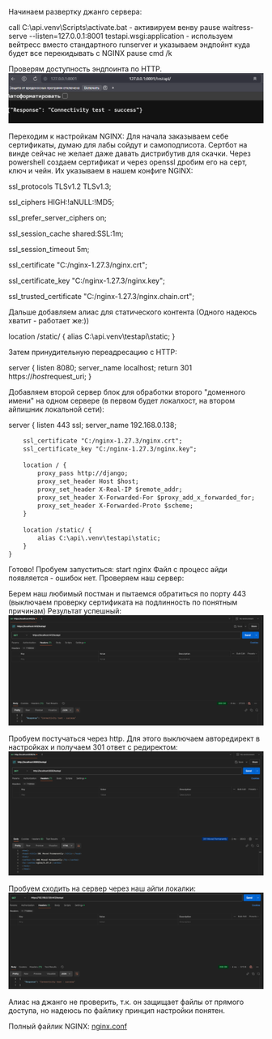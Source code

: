 Начинаем развертку джанго сервера:

call C:\api\.venv\Scripts\activate.bat - активируем венву
pause
waitress-serve --listen=127.0.0.1:8001 testapi.wsgi:application - используем вейтресс вместо стандартного runserver и указываем эндпойнт куда будет все перекидывать с NGINX
pause
cmd /k

Проверям доступность эндпоинта по HTTP.
![Проверка доступности.png](%D0%9F%D1%80%D0%BE%D0%B2%D0%B5%D1%80%D0%BA%D0%B0%20%D0%B4%D0%BE%D1%81%D1%82%D1%83%D0%BF%D0%BD%D0%BE%D1%81%D1%82%D0%B8.png)

Переходим к настройкам NGINX:
Для начала заказываем себе сертификаты, думаю для лабы сойдут и самоподписота. Сертбот на винде сейчас не желает даже давать дистрибутив для скачки.
Через powershell создаем сертификат и через openssl дробим его на серт, ключ и чейн. Их указываем в нашем конфиге NGINX:

ssl_protocols TLSv1.2 TLSv1.3;

ssl_ciphers HIGH:!aNULL:!MD5;

ssl_prefer_server_ciphers on;

ssl_session_cache shared:SSL:1m;

ssl_session_timeout  5m;


ssl_certificate "C:/nginx-1.27.3/nginx.crt";

ssl_certificate_key "C:/nginx-1.27.3/nginx.key";

ssl_trusted_certificate "C:/nginx-1.27.3/nginx.chain.crt";


Дальше добавляем алиас для статического контента (Одного надеюсь хватит - работает же:))

location /static/ {
alias C:\api\.venv\testapi\static;
}

Затем принудительную переадресацию с HTTP:

server {
        listen 8080;
        server_name localhost;
        return 301 https://$host$request_uri;
    }

Добавляем второй сервер блок для обработки второго "доменного имени" на одном сервере (в первом будет локалхост, на втором айпишник локальной сети):

server {
listen 443 ssl;
server_name 192.168.0.138;

        ssl_certificate "C:/nginx-1.27.3/nginx.crt";
        ssl_certificate_key "C:/nginx-1.27.3/nginx.key";

        location / {
            proxy_pass http://django;
            proxy_set_header Host $host;
            proxy_set_header X-Real-IP $remote_addr;
            proxy_set_header X-Forwarded-For $proxy_add_x_forwarded_for;
            proxy_set_header X-Forwarded-Proto $scheme;
        }

        location /static/ {
            alias C:\api\.venv\testapi\static; 
        }
    }

Готово! Пробуем запуститься: start nginx
Файл с процесс айди появляется - ошибок нет. Проверяем наш сервер:

Берем наш любимый постман и пытаемся обратиться по порту 443 (выключаем проверку сертификата на подлинность по понятным причинам)
Результат успешный:
![постман на 443.png](%D0%BF%D0%BE%D1%81%D1%82%D0%BC%D0%B0%D0%BD%20%D0%BD%D0%B0%20443.png)

Пробуем постучаться через http. Для этого выключаем авторедирект в настройках и получаем 301 ответ с редиректом:
![постман на HTTP.png](%D0%BF%D0%BE%D1%81%D1%82%D0%BC%D0%B0%D0%BD%20%D0%BD%D0%B0%20HTTP.png)

Пробуем сходить на сервер через наш айпи локалки:
![Второй сервер блок.png](%D0%92%D1%82%D0%BE%D1%80%D0%BE%D0%B9%20%D1%81%D0%B5%D1%80%D0%B2%D0%B5%D1%80%20%D0%B1%D0%BB%D0%BE%D0%BA.png)

Алиас на джанго не проверить, т.к. он защищает файлы от прямого доступа, но надеюсь по файлику принцип настройки понятен.

Полный файлик NGINX:
[nginx.conf](nginx.conf)
